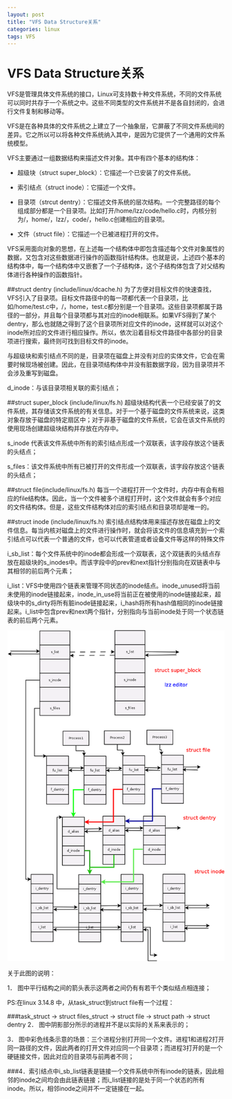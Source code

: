```yaml
---
layout: post
title: "VFS Data Structure关系"
categories: linux
tags: VFS
---
```

VFS Data Structure关系
=====================
VFS是管理具体文件系统的接口，Linux可支持数十种文件系统，不同的文件系统可以同时共存于一个系统之中。这些不同类型的文件系统并不是各自封闭的，会进行文件复制和移动等。

VFS是在各种具体的文件系统之上建立了一个抽象层，它屏蔽了不同文件系统间的差异。它之所以可以将各种文件系统纳入其中，是因为它提供了一个通用的文件系统模型。

VFS主要通过一组数据结构来描述文件对象。其中有四个基本的结构体：

* 超级块（struct super_block）：它描述一个已安装了的文件系统。

* 索引结点（struct inode）：它描述一个文件。

* 目录项（strcut dentry）：它描述文件系统的层次结构。一个完整路径的每个组成部分都是一个目录项。比如打开/home/lzz/code/hello.c时，内核分别为/，home/，lzz/，code/，hello.c创建相应的目录项。

* 文件（struct file）：它描述一个已被进程打开的文件。

VFS采用面向对象的思想，在上述每一个结构体中即包含描述每个文件对象属性的数据，又包含对这些数据进行操作的函数指针结构体。也就是说，上述四个基本的结构体中，每一个结构体中又嵌套了一个子结构体，这个子结构体包含了对父结构体进行各种操作的函数指针。

##struct dentry (include/linux/dcache.h)
为了方便对目标文件的快速查找，VFS引入了目录项。目标文件路径中的每一项都代表一个目录项，比如/home/test.c中，/，home，test.c都分别是一个目录项。这些目录项都属于路径的一部分，并且每个目录项都与其对应的inode相联系。如果VFS得到了某个dentry，那么也就随之得到了这个目录项所对应文件的inode，这样就可以对这个inode所对应的文件进行相应操作。所以，依次沿着目标文件路径中各部分的目录项进行搜索，最终则可找到目标文件的inode。

与超级块和索引结点不同的是，目录项在磁盘上并没有对应的实体文件，它会在需要时候现场被创建。因此，在目录项结构体中并没有脏数据字段，因为目录项并不会涉及重写到磁盘。

d_inode：与该目录项相关联的索引结点；

##struct super_block (include/linux/fs.h)
超级块结构代表一个已经安装了的文件系统，其存储该文件系统的有关信息。对于一个基于磁盘的文件系统来说，这类对象存放于磁盘的特定扇区中；对于非基于磁盘的文件系统，它会在该文件系统的使用现场创建超级块结构并存放在内存中。

s_inode 代表该文件系统中所有的索引结点形成一个双联表，该字段存放这个链表的头结点；

s_files：该文件系统中所有已被打开的文件形成一个双联表，该字段存放这个链表的头结点；

##struct file(include/linux/fs.h)
每当一个进程打开一个文件时，内存中有会有相应的file结构体。因此，当一个文件被多个进程打开时，这个文件就会有多个对应的文件结构体。但是，这些文件结构体对应的索引结点和目录项却是唯一的。

##struct inode (include/linux/fs.h)
索引结点结构体用来描述存放在磁盘上的文件信息。每当内核对磁盘上的文件进行操作时，就会将该文件的信息填充到一个索引结点可以代表一个普通的文件，也可以代表管道或者设备文件等这样的特殊文件

i_sb_list：每个文件系统中的inode都会形成一个双联表，这个双链表的头结点存放在超级块的s_inodes中。而该字段中的prev和next指针分别指向在双链表中与其相邻的前后两个元素；

i_list：VFS中使用四个链表来管理不同状态的inode结点。inode_unused将当前未使用的inode链接起来，inode_in_use将当前正在被使用的inode链接起来，超级块中的s_dirty将所有脏inode链接起来，i_hash将所有hash值相同的inode链接起来。i_list中包含prev和next两个指针，分别指向与当前inode处于同一个状态链表的前后两个元素。

![](/assets/pic/VFS.png)

关于此图的说明：

1． 图中平行结构之间的箭头表示这两者之间仍有有若干个类似结点相连接；

PS:在linux 3.14.8 中，从task_struct到struct file有一个过程：

###task_struct -> struct files_struct -> struct file -> struct path -> struct dentry
2． 图中阴影部分所示的进程并不是以实际的关系来表示的；

3． 图中彩色线条示意的场景：三个进程分别打开同一个文件。进程1和进程2打开同一路径的文件，因此两者的打开文件对应同一个目录项；而进程3打开的是一个硬链接文件，因此对应的目录项与前两者不同；

###4．索引结点中i_sb_list链表是链接一个文件系统中所有inode的链表，因此相邻的inode之间均会由此链表链接；而i_list链接的是处于同一个状态的所有inode。所以，相邻inode之间并不一定链接在一起。
